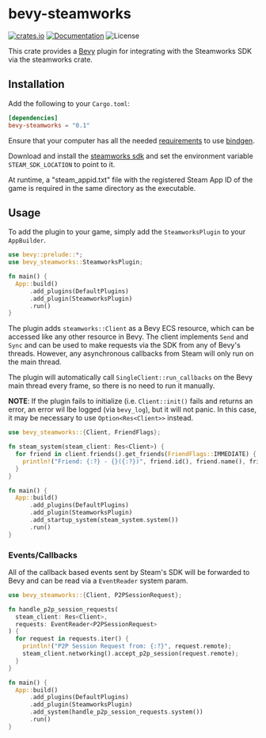# bevy-steamworks

[![crates.io](https://img.shields.io/crates/v/bevy-steamworks.svg)](https://crates.io/crates/bevy-steamworks)
[![Documentation](https://docs.rs/bevy-steamworks/badge.svg)](https://docs.rs/bevy-steamworks)
![License](https://img.shields.io/crates/l/bevy-steamworks.svg)

This crate provides a [Bevy](https://bevyengine.org/) plugin for integrating with
the Steamworks SDK via the steamworks crate.

## Installation
Add the following to your `Cargo.toml`:

```toml
[dependencies]
bevy-steamworks = "0.1"
```

Ensure that your computer has all the needed [requirements](https://rust-lang.github.io/rust-bindgen/requirements.html) to use [bindgen](https://github.com/rust-lang/rust-bindgen).

Download and install the [steamworks sdk](https://partner.steamgames.com/doc/sdk)
and set the environment variable `STEAM_SDK_LOCATION` to point to it.

At runtime, a "steam_appid.txt" file with the registered Steam App ID of the game
is required in the same directory as the executable.

## Usage

To add the plugin to your game, simply add the `SteamworksPlugin` to your
`AppBuilder`.

```rust
use bevy::prelude::*;
use bevy_steamworks::SteamworksPlugin;

fn main() {
  App::build()
      .add_plugins(DefaultPlugins)
      .add_plugin(SteamworksPlugin)
      .run()
}
```

The plugin adds `steamworks::Client` as a Bevy ECS resource, which can be
accessed like any other resource in Bevy. The client implements `Send` and `Sync`
and can be used to make requests via the SDK from any of Bevy's threads. However,
any asynchronous callbacks from Steam will only run on the main thread.

The plugin will automatically call `SingleClient::run_callbacks` on the Bevy
main thread every frame, so there is no need to run it manually.

**NOTE**: If the plugin fails to initialize (i.e. `Client::init()` fails and
returns an error, an error wil lbe logged (via `bevy_log`), but it will not
panic. In this case, it may be necessary to use `Option<Res<Client>>` instead.

```rust
use bevy_steamworks::{Client, FriendFlags};

fn steam_system(steam_client: Res<Client>) {
  for friend in client.friends().get_friends(FriendFlags::IMMEDIATE) {
    println!("Friend: {:?} - {}({:?})", friend.id(), friend.name(), friend.state());
  }
}

fn main() {
  App::build()
      .add_plugins(DefaultPlugins)
      .add_plugin(SteamworksPlugin)
      .add_startup_system(steam_system.system())
      .run()
}
```

### Events/Callbacks

All of the callback based events sent by Steam's SDK will be forwarded to Bevy
and can be read via a `EventReader` system param.

```rust
use bevy_steamworks::{Client, P2PSessionRequest};

fn handle_p2p_session_requests(
  steam_client: Res<Client>,
  requests: EventReader<P2PSessionRequest>
) {
  for request in requests.iter() {
    println!("P2P Session Request from: {:?}", request.remote);
    steam_client.networking().accept_p2p_session(request.remote);
  }
}

fn main() {
  App::build()
      .add_plugins(DefaultPlugins)
      .add_plugin(SteamworksPlugin)
      .add_system(handle_p2p_session_requests.system())
      .run()
}
```